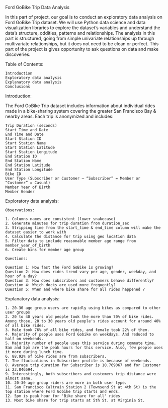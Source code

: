 Ford GoBike Trip Data Analysis

In this part of project, our goal is to conduct an exploratory data analysis on Ford GoBike Trip dataset. We will use Python data science and data visualization libraries to explore the dataset’s variables and understand the data’s structure, oddities, patterns and relationships. The analysis in this part is structured, going from simple univariate relationships up through multivariate relationships, but it does not need to be clean or perfect. This part of the project is gives opportunity to ask questions on data and make discoveries.


Table of Contents:

    Introduction
    Exploratory data analysis
    Explanatory data analysis
    Conclusions


Introduction:

The Ford GoBike Trip dataset includes information about individual rides made in a bike-sharing system covering the greater San Francisco Bay & nearby areas. Each trip is anonymized and includes:

    Trip Duration (seconds)
    Start Time and Date
    End Time and Date
    Start Station ID
    Start Station Name
    Start Station Latitude
    Start Station Longitude
    End Station ID
    End Station Name
    End Station Latitude
    End Station Longitude
    Bike ID
    User Type (Subscriber or Customer – “Subscriber” = Member or “Customer” = Casual)
    Member Year of Birth
    Member Gender


Exploratory data analysis:

    Observations:

    1. Columns names are consistent (lower snakecase)
    2. Generate minutes for trip duration from duration_sec 
    3. Stripping time from the start_time & end_time column will make the dataset easier to work with 
    4. Calculate the distance for trip using geo location data
    5. Filter data to include reasonable member age range from member_year_of_birth
    6. Create bins for member age group

    Questions: 

    Question 1: How fast the Ford GoBike is growing?
    Question 2: How does rides trend vary per age, gender, weekday, and hour of a day?
    Question 3: How does subscribers and customers behave differently?
    Question 4: Which docks are used more frequently?
    Question 5: When and where bike share for all rides happened ?


Explanatory data analysis:

    1. 20-30 age group users are rapidly using bikes as compared to other user groups
    2. 20 to 40 years old people took the more than 70% of bike rides. Among those, 20 to 30 years old people's rides account for around 40% of all bike rides.
    3. Male took 76% of all bike rides, and female took 22% of them.
    4. Majority of people uses Ford Gobike on weekdays. And reduced to half on weekends.
    5. Majority number of people uses this service during commute time. 8am and 5pm are the peak hours for this service. Also, few people uses it more during lunch time.
    6. 88.92% of bike rides are from subscribers.
    7. The fluctuations in Subscriber profile is because of weekends.
    8. Average trip duration for Subscriber is 10.769067 and for Customer is 23.846594.
    9. Interestingly, both subscribers and customers trip distance were almost same.
    10. 20-30 age group riders are more in both user type.
    11. San Francisco Caltrain Station 2 (Townsend St at 4th St) is the top station where Ford Gobike trip starts and ends.
    12. 5pm is peak hour for 'Bike share for all' rides
    13. Most bike share for trip starts at 5th St. at Virginia St.

